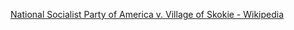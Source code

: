 ﻿[National Socialist Party of America v. Village of Skokie - Wikipedia](https://en.wikipedia.org/wiki/National_Socialist_Party_of_America_v._Village_of_Skokie)